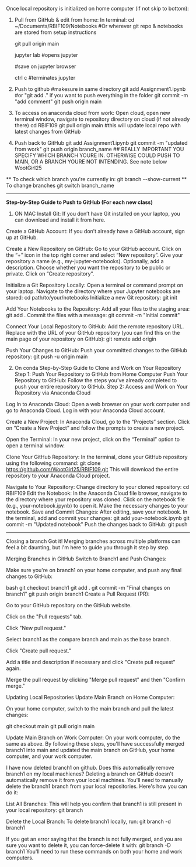 Once local repository is initialized on home computer (if not skip to bottom):
1. Pull from GitHub & edit from home:
   In terminal:
   cd ~/Documents/RBIF109/Notebooks    #Or wherever git repo & notebooks are stored from setup instructions
   
   git pull origin main

   jupyter lab       #opens jupyter
   
   #save on jupyter browser

   ctrl c #terminates jupyter
3. Push to github
   #makesure in same directory
   git add Assignment1.ipynb     #or "git add ." if you want to push everything in the folder
   git commit -m "add comment"
   git push origin main

4. To access on anaconda cloud from work:
   Open cloud, open new terminal window, navigate to repository directory on cloud (if not already there)
   cd RBIF109
   git pull origin main     #this will update local repo with latest changes from GitHub

5. Push back to GitHub
   git add Assignment1.ipynb
   git commit -m "updated from work"
   git push origin branch_name  ## REALLY IMPORTANT YOU SPECIFY WHICH BRANCH YOURE IN. OTHERWISE COULD PUSH TO MAIN, OR A BRANCH YOURE NOT INTENDING. See note below
   WootGirl25
   <paste personal access token>

** To check which branch you're currently in:
    git branch --show-current
** To change branches
    git switch branch_name
    
_______________________________________________________________________________
**Step-by-Step Guide to Push to GitHub (For each new class)**
1. ON MAC
Install Git:
If you don’t have Git installed on your laptop, you can download and install it from here.

Create a GitHub Account:
If you don’t already have a GitHub account, sign up at GitHub.

Create a New Repository on GitHub:
Go to your GitHub account.
Click on the “+” icon in the top right corner and select “New repository”.
Give your repository a name (e.g., my-jupyter-notebooks).
Optionally, add a description.
Choose whether you want the repository to be public or private.
Click on “Create repository”.

Initialize a Git Repository Locally:
Open a terminal or command prompt on your laptop.
Navigate to the directory where your Jupyter notebooks are stored:
cd path/to/your/notebooks
Initialize a new Git repository:
git init

Add Your Notebooks to the Repository:
Add all your files to the staging area:
git add .
Commit the files with a message:
git commit -m "Initial commit"

Connect Your Local Repository to GitHub:
Add the remote repository URL. Replace <your-repo-url> with the URL of your GitHub repository (you can find this on the main page of your repository on GitHub):
git remote add origin <your-repo-url>

Push Your Changes to GitHub:
Push your committed changes to the GitHub repository:
git push -u origin main

2. On conda
Step-by-Step Guide to Clone and Work on Your Repository
Step 1: Push Your Repository to GitHub from Home Computer
Push Your Repository to GitHub:
Follow the steps you’ve already completed to push your entire repository to GitHub.
Step 2: Access and Work on Your Repository via Anaconda Cloud

Log In to Anaconda Cloud:
Open a web browser on your work computer and go to Anaconda Cloud.
Log in with your Anaconda Cloud account.

Create a New Project:
In Anaconda Cloud, go to the “Projects” section.
Click on “Create a New Project” and follow the prompts to create a new project.

Open the Terminal:
In your new project, click on the “Terminal” option to open a terminal window.

Clone Your GitHub Repository:
In the terminal, clone your GitHub repository using the following command:
git clone https://github.com/WootGirl25/RBIF109.git
This will download the entire repository to your Anaconda Cloud project.

Navigate to Your Repository:
Change directory to your cloned repository:
cd RBIF109
Edit the Notebook:
In the Anaconda Cloud file browser, navigate to the directory where your repository was cloned.
Click on the notebook file (e.g., your-notebook.ipynb) to open it.
Make the necessary changes to your notebook.
Save and Commit Changes:
After editing, save your notebook.
In the terminal, add and commit your changes:
git add your-notebook.ipynb
git commit -m "Updated notebook"
Push the changes back to GitHub:
git push


__________________________________________________
Closing a branch
Got it! Merging branches across multiple platforms can feel a bit daunting, but I'm here to guide you through it step by step.

Merging Branches in GitHub
Switch to Branch1 and Push Changes:

Make sure you're on branch1 on your home computer, and push any final changes to GitHub:

bash
git checkout branch1
git add .
git commit -m "Final changes on branch1"
git push origin branch1
Create a Pull Request (PR):

Go to your GitHub repository on the GitHub website.

Click on the "Pull requests" tab.

Click "New pull request."

Select branch1 as the compare branch and main as the base branch.

Click "Create pull request."

Add a title and description if necessary and click "Create pull request" again.

Merge the pull request by clicking "Merge pull request" and then "Confirm merge."

Updating Local Repositories
Update Main Branch on Home Computer:

On your home computer, switch to the main branch and pull the latest changes:

git checkout main
git pull origin main

Update Main Branch on Work Computer:
On your work computer, do the same as above.
By following these steps, you'll have successfully merged branch1 into main and updated the main branch on GitHub, your home computer, and your work computer.

I have now deleted branch1 on github. Does this automatically remove branch1 on my local machienes?
Deleting a branch on GitHub doesn't automatically remove it from your local machines. You'll need to manually delete the branch1 branch from your local repositories. Here's how you can do it:

List All Branches:
This will help you confirm that branch1 is still present in your local repository:
git branch

Delete the Local Branch:
To delete branch1 locally, run:
git branch -d branch1

If you get an error saying that the branch is not fully merged, and you are sure you want to delete it, you can force-delete it with:
git branch -D branch1
You'll need to run these commands on both your home and work computers.